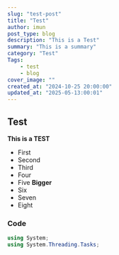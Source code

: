 ```yaml
---
slug: "test-post"
title: "Test"
author: imun
post_type: blog
description: "This is a Test"
summary: "This is a summary"
category: "Test"
Tags:
    - test
    - blog
cover_image: ""
created_at: "2024-10-25 20:00:00"
updated_at: "2025-05-13:00:01"
---
```

## Test

**This is a TEST**

- First
- Second
- Third
- Four
- Five **Bigger** 
- Six
- Seven
- Eight


### Code

```cs
using System;
using System.Threading.Tasks;
```
